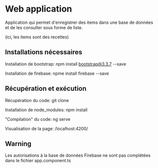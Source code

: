 # Web application

Application qui permet d'enregistrer des items dans une base de données et de les consulter sous forme de liste.

(ici, les items sont des recettes)

## Installations nécessaires
Installation de bootstrap:
  npm install bootstrap@3.3.7 --save
  
Installation de firebase:
  npme install firebase --save
  
## Récupération et exécution
Récupération du code:
  git clone
  
Installation de node_modules:
  npm install
  
"Compilation" du code:
  ng serve
  
Visualisation de la page:
  /localhost:4200/
  
## Warning
Les autorisations à la base de données Firebase ne sont pas complétées dans le fichier app.component.ts
  

